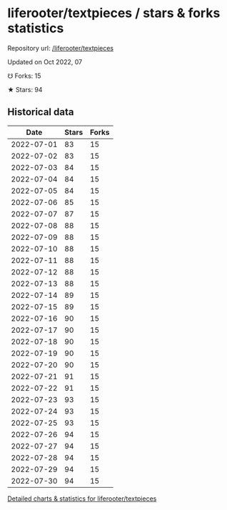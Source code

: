 # liferooter/textpieces / stars & forks statistics

Repository url: [/liferooter/textpieces](https://github.com/liferooter/textpieces)

Updated on Oct 2022, 07

☋ Forks: 15

★ Stars: 94

## Historical data
| Date | Stars | Forks |
|------|-------|-------|
| 2022-07-01 | 83 | 15 | 
| 2022-07-02 | 83 | 15 | 
| 2022-07-03 | 84 | 15 | 
| 2022-07-04 | 84 | 15 | 
| 2022-07-05 | 84 | 15 | 
| 2022-07-06 | 85 | 15 | 
| 2022-07-07 | 87 | 15 | 
| 2022-07-08 | 88 | 15 | 
| 2022-07-09 | 88 | 15 | 
| 2022-07-10 | 88 | 15 | 
| 2022-07-11 | 88 | 15 | 
| 2022-07-12 | 88 | 15 | 
| 2022-07-13 | 88 | 15 | 
| 2022-07-14 | 89 | 15 | 
| 2022-07-15 | 89 | 15 | 
| 2022-07-16 | 90 | 15 | 
| 2022-07-17 | 90 | 15 | 
| 2022-07-18 | 90 | 15 | 
| 2022-07-19 | 90 | 15 | 
| 2022-07-20 | 90 | 15 | 
| 2022-07-21 | 91 | 15 | 
| 2022-07-22 | 91 | 15 | 
| 2022-07-23 | 93 | 15 | 
| 2022-07-24 | 93 | 15 | 
| 2022-07-25 | 93 | 15 | 
| 2022-07-26 | 94 | 15 | 
| 2022-07-27 | 94 | 15 | 
| 2022-07-28 | 94 | 15 | 
| 2022-07-29 | 94 | 15 | 
| 2022-07-30 | 94 | 15 | 


[Detailed charts & statistics for liferooter/textpieces](https://reviewgithub.com/rep/liferooter/textpieces)
